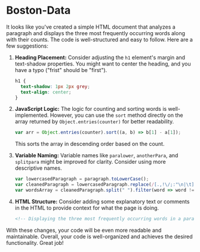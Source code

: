 # Boston-Data
It looks like you've created a simple HTML document that analyzes a paragraph and displays the three most frequently occurring words along with their counts. The code is well-structured and easy to follow. Here are a few suggestions:

1. **Heading Placement:** Consider adjusting the `h1` element's margin and text-shadow properties. You might want to center the heading, and you have a typo ("frist" should be "first").

   ```css
   h1 {
     text-shadow: 1px 2px grey;
     text-align: center;
   }
   ```

2. **JavaScript Logic:** The logic for counting and sorting words is well-implemented. However, you can use the `sort` method directly on the array returned by `Object.entries(counter)` for better readability.

   ```javascript
   var arr = Object.entries(counter).sort((a, b) => b[1] - a[1]);
   ```

   This sorts the array in descending order based on the count.

3. **Variable Naming:** Variable names like `paralower`, `anotherPara`, and `splitpara` might be improved for clarity. Consider using more descriptive names.

   ```javascript
   var lowercasedParagraph = paragraph.toLowerCase();
   var cleanedParagraph = lowercasedParagraph.replace(/[.,!\/;:"\n|\t]/g, ' ');
   var wordsArray = cleanedParagraph.split(" ").filter(word => word !== "");
   ```

4. **HTML Structure:** Consider adding some explanatory text or comments in the HTML to provide context for what the page is doing.

   ```html
   <!-- Displaying the three most frequently occurring words in a paragraph -->
   ```

With these changes, your code will be even more readable and maintainable. Overall, your code is well-organized and achieves the desired functionality. Great job!
